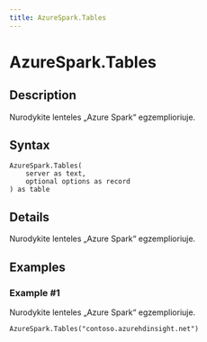 ```yaml
---
title: AzureSpark.Tables
---
```


# AzureSpark.Tables


## Description

Nurodykite lenteles „Azure Spark“ egzemplioriuje.


## Syntax

```powerquery
AzureSpark.Tables(
    server as text,
    optional options as record
) as table
```


## Details

Nurodykite lenteles „Azure Spark“ egzemplioriuje.


## Examples

### Example #1 
Nurodykite lenteles „Azure Spark“ egzemplioriuje.
```powerquery
AzureSpark.Tables("contoso.azurehdinsight.net")
```



